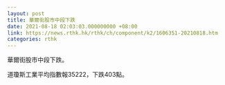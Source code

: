 ```yaml
---
layout: post
title: 華爾街股市中段下跌
date: 2021-08-18 02:03:03.000000000 +08:00
link: https://news.rthk.hk/rthk/ch/component/k2/1606351-20210818.htm
categories: rthk
---
```


華爾街股市中段下跌。

道瓊斯工業平均指數報35222，下跌403點。
